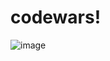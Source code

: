 # codewars!

![image](https://user-images.githubusercontent.com/63474335/207287723-fe8f5332-b2a7-454c-bd88-2744d69f7c2c.png)
